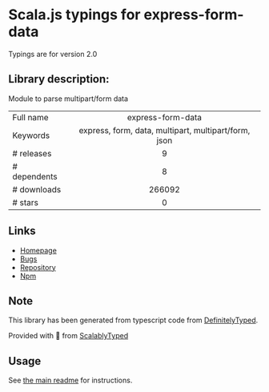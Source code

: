 
# Scala.js typings for express-form-data

Typings are for version 2.0

## Library description:
Module to parse multipart/form data

|                    |                 |
| ------------------ | :-------------: |
| Full name          | express-form-data |
| Keywords           | express, form, data, multipart, multipart/form, json |
| # releases         | 9 |
| # dependents       | 8 |
| # downloads        | 266092 |
| # stars            | 0 |

## Links
- [Homepage](https://github.com/ortexx/express-form-data#readme)
- [Bugs](https://github.com/ortexx/express-form-data/issues)
- [Repository](https://github.com/ortexx/express-form-data)
- [Npm](https://www.npmjs.com/package/express-form-data)
    


## Note
This library has been generated from typescript code from [DefinitelyTyped](https://definitelytyped.org).

Provided with :purple_heart: from [ScalablyTyped](https://github.com/oyvindberg/ScalablyTyped)

## Usage
See [the main readme](../../readme.md) for instructions.


